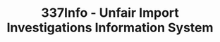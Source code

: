 ---
bigquery: https://console.cloud.google.com/bigquery?p=patents-public-data&d=usitc_investigations&page=dataset&project=sheets-management-319211
citation: US International Trade Commission 337Info Unfair Import Investigations Information
  System
contributors: US International Trade Comission
cost: None
description: US International Trade Commission 337Info Unfair Import Investigations
  Information System contains data on investigations done under Section 337. Section
  337 declares the infringement of certain statutory intellectual property rights
  and other forms of unfair competition in import trade to be unlawful practices.
  Most Section 337 investigations involve allegations of patent or registered trademark
  infringement.
documentation: FAQ and tutorial available on the site
last_edit: Mon, 04 Apr 2022 19:10:40 GMT
location: https://pubapps2.usitc.gov/337external/
maintained_by: US International Trade Comission
schema_fields: '[''investigationTermDate'', ''issueDateOtherNonFinal'', ''patentNumber'',
  ''patentNumbers'', ''markmanHearing'', ''ouiiAttorney'', ''invUnfairAct'', ''dateOfPublicationFrNotice'',
  ''internalRemand'', ''investigationType'', ''publication_number'', ''startDateMarkmanHearing'',
  ''teoProceedingInvolved'', ''htsNumbers'', ''teoReliefGranted'', ''title'', ''trademarkNumbers'',
  ''finalIdOnViolationDue'', ''dateCreated'', ''lastUpdated'', ''currentStatus'',
  ''cafcAppeals'', ''investigationNo'', ''finalDetNoViolation'', ''targetDate'', ''finalDetViolation'',
  ''id'', ''actualEndDateEvidHear'', ''copyrightNumbers'', ''scheduledEndDateEvidHear'',
  ''gcAttorney'', ''docketNo'', ''teoIdIssueDate'', ''finalIdOnViolationIssue'', ''complainant'',
  ''reportingRequirements'', ''currentActiveALJ'', ''ouiiParticipation'', ''endDateMarkmanHearing'',
  ''dateComplaintFiled'', ''scheduledStartDateEvidHear'', ''actualStartDateEvidHear'',
  ''respondent'', ''teoIdDueDate'', ''aljAssigned'']'
shortname: unfair_import_investigations
tags:
- import
- legal
- trade
timeframe: 2008-2021 (prior to 2008 downloadable as a JSON file)
title: 337Info - Unfair Import Investigations Information System
uuid: 2721f5ec-e599-4890-9265-9706719fc71e
---